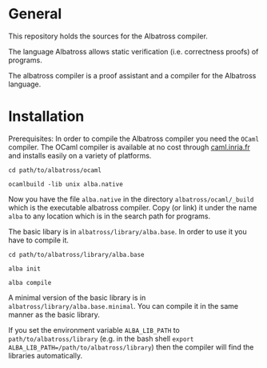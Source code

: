 # General

This repository holds the sources for the Albatross compiler.

The language Albatross allows static verification (i.e. correctness proofs) of
programs.

The albatross compiler is a proof assistant and a compiler for the Albatross
language.



# Installation

Prerequisites: In order to compile the Albatross compiler you need the `OCaml`
compiler. The OCaml compiler is available at no cost through
[caml.inria.fr](http://caml.inria.fr) and installs easily on a variety of
platforms.

    cd path/to/albatross/ocaml

    ocamlbuild -lib unix alba.native


Now you have the file `alba.native` in the directory `albatross/ocaml/_build`
which is the executable albatross compiler. Copy (or link) it under the name
`alba` to any location which is in the search path for programs.

The basic libary is in `albatross/library/alba.base`. In order to use it you
have to compile it.

    cd path/to/albatross/library/alba.base

    alba init

    alba compile

A minimal version of the basic library is in
`albatross/library/alba.base.minimal`. You can compile it in the same manner
as the basic library.

If you set the environment variable `ALBA_LIB_PATH` to
`path/to/albatross/library` (e.g. in the bash shell `export
ALBA_LIB_PATH=/path/to/albatross/library`) then the compiler will find the
libraries automatically.






<!---
Local Variables:
mode: outline
coding: iso-latin-1
outline-regexp: "#+"
End:
-->
